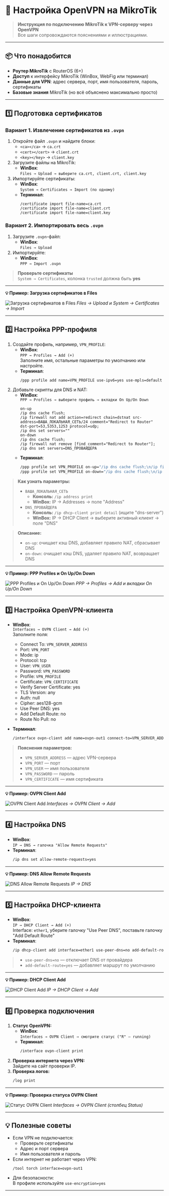 # 🚀 Настройка OpenVPN на MikroTik

> **Инструкция по подключению MikroTik к VPN-серверу через OpenVPN**  
> Все шаги сопровождаются пояснениями и иллюстрациями.

---

## 📦 Что понадобится

- **Роутер MikroTik** с RouterOS (6+)
- **Доступ** к интерфейсу MikroTik (WinBox, WebFig или терминал)
- **Данные для VPN**: адрес сервера, порт, имя пользователя, пароль, сертификаты
- **Базовые знания** MikroTik (но всё объяснено максимально просто)

---

## 1️⃣ Подготовка сертификатов

### Вариант 1. Извлечение сертификатов из `.ovpn`

1. Откройте файл `.ovpn` и найдите блоки:
    - `<ca></ca>` → `ca.crt`
    - `<cert></cert>` → `client.crt`
    - `<key></key>` → `client.key`
2. Загрузите файлы на MikroTik:
    - **WinBox**:  
      `Files → Upload → выберите ca.crt, client.crt, client.key`
3. Импортируйте сертификаты:
    - **WinBox**:  
      `System → Certificates → Import (по одному)`
    - **Терминал**:
      ```
      /certificate import file-name=ca.crt
      /certificate import file-name=client.crt
      /certificate import file-name=client.key
      ```

### Вариант 2. Импортировать весь `.ovpn`

1. Загрузите `.ovpn`-файл:
    - **WinBox**:  
      `Files → Upload`
2. Импортируйте:
    - **WinBox**:  
      `PPP → Import .ovpn`

> **Проверьте сертификаты**  
> `System → Certificates`, колонка `trusted` должна быть **yes**

---

**💡 Пример: Загрузка сертификатов в Files**

![Загрузка сертификатов в Files](WinBox_O7tKKLxq7T)
*Files → Upload и System → Certificates → Import*

---

## 2️⃣ Настройка PPP-профиля

1. Создайте профиль, например, `VPN_PROFILE`:
    - **WinBox**:  
      `PPP → Profiles → Add (+)`  
      Заполните имя, остальные параметры по умолчанию или настройте.
    - **Терминал**:
      ```bash
      /ppp profile add name=VPN_PROFILE use-ipv6=yes use-mpls=default use-compression=default use-encryption=default only-one=default change-tcp-mss=default use-upnp=default
      ```
2. Добавьте скрипты для DNS и NAT:
    - **WinBox**:  
      `PPP → Profiles → выберите профиль → вкладки On Up/On Down`
      ```
      on-up
      /ip dns cache flush;
      /ip firewall nat add action=redirect chain=dstnat src-address=ВАША_ЛОКАЛЬНАЯ_СЕТЬ/24 comment="Redirect to Router" dst-port=53,5353,1253 protocol=udp;
      /ip dns set servers=""
      on-down
      /ip dns cache flush;
      /ip firewall nat remove [find comment="Redirect to Router"];
      /ip dns set servers=DNS_ПРОВАЙДЕРА
      ```
    - **Терминал**:
      ```bash
      /ppp profile set VPN_PROFILE on-up="/ip dns cache flush;\n/ip firewall nat add action=redirect chain=dstnat src-address='ВАША_ЛОКАЛЬНАЯ_СЕТЬ'/24 comment=\"Redirect to Router\" dst-port=53,5353,1253 protocol=udp;\n/ip dns set servers=\"\""
      /ppp profile set VPN_PROFILE on-down="/ip dns cache flush;\n/ip firewall nat remove [find comment=\"Redirect to Router\"];\n/ip dns set servers='DNS_ПРОВАЙДЕРА'"
      ```

> **Как узнать параметры:**
> - `ВАША_ЛОКАЛЬНАЯ_СЕТЬ`  
>   - **Консоль:** `/ip address print`
>   - **WinBox:** IP → Addresses → поле "Address"
> - `DNS_ПРОВАЙДЕРА`  
>   - **Консоль:** `/ip dhcp-client print detail` (ищите "dns-server")
>   - **WinBox:** IP → DHCP Client → выберите активный клиент → поле "DNS"

> **Описание:**
> - `on-up`: очищает кэш DNS, добавляет правило NAT, сбрасывает DNS
> - `on-down`: очищает кэш DNS, удаляет правило NAT, возвращает DNS

---

**💡 Пример: PPP Profiles и On Up/On Down**

![PPP Profiles и On Up/On Down](WinBox_NlGBITlPFB)
*PPP → Profiles → Add и вкладки On Up/On Down*

---

## 3️⃣ Настройка OpenVPN-клиента

- **WinBox**:  
  `Interfaces → OVPN Client → Add (+)`  
  Заполните поля:
  - Connect To: `VPN_SERVER_ADDRESS`
  - Port: `VPN_PORT`
  - Mode: ip
  - Protocol: tcp
  - User: `VPN_USER`
  - Password: `VPN_PASSWORD`
  - Profile: `VPN_PROFILE`
  - Certificate: `VPN_CERTIFICATE`
  - Verify Server Certificate: yes
  - TLS Version: any
  - Auth: null
  - Cipher: aes128-gcm
  - Use Peer DNS: yes
  - Add Default Route: no
  - Route No Pull: no

- **Терминал**:
  ```bash
  /interface ovpn-client add name=ovpn-out1 connect-to=VPN_SERVER_ADDRESS port=VPN_PORT mode=ip protocol=tcp user=VPN_USER password="VPN_PASSWORD" profile=VPN_PROFILE certificate=VPN_CERTIFICATE verify-server-certificate=yes tls-version=any auth=null cipher=aes128-gcm use-peer-dns=yes add-default-route=no route-nopull=no
  ```

> **Пояснения параметров:**  
> - `VPN_SERVER_ADDRESS` — адрес VPN-сервера  
> - `VPN_PORT` — порт  
> - `VPN_USER` — имя пользователя  
> - `VPN_PASSWORD` — пароль  
> - `VPN_CERTIFICATE` — имя сертификата

---

**💡 Пример: OVPN Client Add**

![OVPN Client Add](WinBox_wfWeU2MNUz/)
*Interfaces → OVPN Client → Add*

---

## 4️⃣ Настройка DNS

- **WinBox**:  
  `IP → DNS → галочка "Allow Remote Requests"`
- **Терминал**:
  ```bash
  /ip dns set allow-remote-requests=yes
  ```

---

**💡 Пример: DNS Allow Remote Requests**

![DNS Allow Remote Requests](WinBox_hLyiGo2JIy)
*IP → DNS*

---

## 5️⃣ Настройка DHCP-клиента

- **WinBox**:  
  `IP → DHCP Client → Add (+)`  
  Interface: `ether1`, уберите галочку "Use Peer DNS", поставьте галочку "Add Default Route"
- **Терминал**:
  ```bash
  /ip dhcp-client add interface=ether1 use-peer-dns=no add-default-route=yes
  ```

> - `use-peer-dns=no` — отключает DNS от провайдера  
> - `add-default-route=yes` — добавляет маршрут по умолчанию

---

**💡 Пример: DHCP Client Add**

![DHCP Client Add](WinBox_WfS4CCVDPU)
*IP → DHCP Client → Add*

---

## 6️⃣ Проверка подключения

1. **Статус OpenVPN:**
    - **WinBox**:  
      `Interfaces → OVPN Client → смотрите статус ("R" — running)`
    - **Терминал**:
      ```bash
      /interface ovpn-client print
      ```
2. **Проверка интернета через VPN:**  
   Зайдите на сайт проверки IP.
3. **Проверка логов:**
    ```bash
    /log print
    ```

---

**💡 Пример: Проверка статуса OVPN Client**

![Статус OVPN Client](WinBox_wfWeU2MNUz/)
*Interfaces → OVPN Client (столбец Status)*

---

## 💡 Полезные советы

- Если VPN не подключается:
  - Проверьте сертификаты
  - Адрес и порт сервера
  - Имя пользователя и пароль
- Если интернет не работает через VPN:
  ```bash
  /tool torch interface=ovpn-out1  
  ```
- Для безопасности:  
  В профиле используйте `use-encryption=yes`

---

